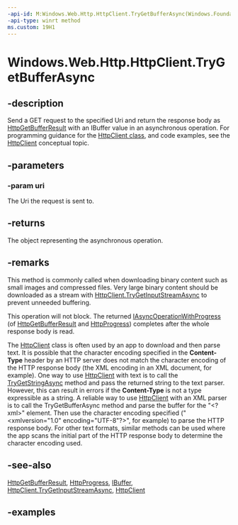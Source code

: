 ```yaml
---
-api-id: M:Windows.Web.Http.HttpClient.TryGetBufferAsync(Windows.Foundation.Uri)
-api-type: winrt method
ms.custom: 19H1
---
```


<!-- Method syntax.
public IAsyncOperationWithProgress<HttpProgress> HttpClient.TryGetBufferAsync(Uri uri)
-->

# Windows.Web.Http.HttpClient.TryGetBufferAsync

## -description
Send a GET request to the specified Uri and return the response body as [HttpGetBufferResult](httpgetbufferresult.md) with an IBuffer value in an asynchronous operation. For programming guidance for the [HttpClient class](/uwp/api/windows.web.http.httpclient), and code examples, see the [HttpClient](/windows/uwp/networking/httpclient) conceptual topic.

## -parameters
### -param uri
The Uri the request is sent to.

## -returns
The object representing the asynchronous operation.

## -remarks
This method is commonly called when downloading binary content such as small images and compressed files. Very large binary content should be downloaded as a stream with [HttpClient.TryGetInputStreamAsync](httpclient_trygetinputstreamasync_434735070.md) to prevent unneeded buffering.

This operation will not block. The returned [IAsyncOperationWithProgress](../windows.foundation/iasyncoperationwithprogress_2.md) (of [HttpGetBufferResult](/uwp/api/windows.web.http.httpgetbufferresult) and [HttpProgress](/uwp/api/windows.web.http.httpprogress)) completes after the whole response body is read.

The [HttpClient](httpclient.md) class is often used by an app to download and then parse text. It is possible that the character encoding specified in the **Content-Type** header by an HTTP server does not match the character encoding of the HTTP response body (the XML encoding in an XML document, for example). One way to use [HttpClient](httpclient.md) with text is to call the [TryGetStringAsync](httpclient_trygetstringasync_236582977.md) method and pass the returned string to the text parser. However, this can result in errors if the **Content-Type** is not a type expressible as a string. A reliable way to use [HttpClient](httpclient.md) with an XML parser is to call the TryGetBufferAsync method and parse the buffer for the "&lt;?xml&gt;" element. Then use the character encoding specified ("&lt;xmlversion="1.0" encoding="UTF-8"?&gt;", for example) to parse the HTTP response body. For other text formats, similar methods can be used where the app scans the initial part of the HTTP response body to determine the character encoding used.

## -see-also
[HttpGetBufferResult](httpgetbufferresult.md), [HttpProgress](httpprogress.md), [IBuffer](../windows.storage.streams/ibuffer.md), [HttpClient.TryGetInputStreamAsync](httpclient_trygetinputstreamasync_434735070.md), [HttpClient](/windows/uwp/networking/httpclient)

## -examples

